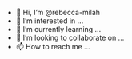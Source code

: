 - 👋 Hi, I’m @rebecca-milah
- 👀 I’m interested in ...
- 🌱 I’m currently learning ...
- 💞️ I’m looking to collaborate on ...
- 📫 How to reach me ...

<!---
rebecca-milah/rebecca-milah is a ✨ special ✨ repository because its `README.md` (this file) appears on your GitHub profile.
You can click the Preview link to take a look at your changes.
--->
